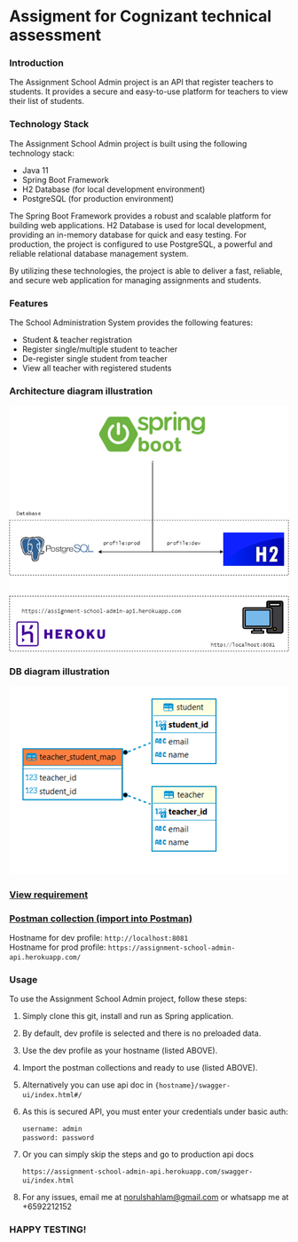 # Assigment for Cognizant technical assessment

### Introduction
The Assignment School Admin project is an API that register teachers to students. It provides a secure and easy-to-use platform for teachers to view their list of students.

### Technology Stack
The Assignment School Admin project is built using the following technology stack:

- Java 11
- Spring Boot Framework
- H2 Database (for local development environment)
- PostgreSQL (for production environment)  

The Spring Boot Framework provides a robust and scalable platform for building web applications. H2 Database is used for local development, providing an in-memory database for quick and easy testing. For production, the project is configured to use PostgreSQL, a powerful and reliable relational database management system.  

By utilizing these technologies, the project is able to deliver a fast, reliable, and secure web application for managing assignments and students.  

### Features
The School Administration System provides the following features:

- Student & teacher registration
- Register single/multiple student to teacher
- De-register single student from teacher
- View all teacher with registered students

### Architecture diagram illustration
![Image](./src/main/resources/architecture-diagram2.png)

### DB diagram illustration
![Image](./src/main/resources/db-diagram.PNG)


### [View requirement](./src/main/resources/dev-assessment.md)
### [Postman collection (import into Postman)](https://gist.github.com/ongbt/b06720e106a4a02ddf33de7bc5537e19#backend-api-asessment)

  Hostname for dev profile: `http://localhost:8081`  
  Hostname for prod profile: `https://assignment-school-admin-api.herokuapp.com/`  

### Usage

To use the Assignment School Admin project, follow these steps:

1. Simply clone this git, install and run as Spring application. 
2. By default, dev profile is selected and there is no preloaded data.
3. Use the dev profile as your hostname (listed ABOVE). 
4. Import the postman collections and ready to use (listed ABOVE). 
5. Alternatively you can use api doc in `{hostname}/swagger-ui/index.html#/`
6. As this is secured API, you must enter your credentials under basic auth:  

       username: admin
       password: password

7. Or you can simply skip the steps and go to production api docs  

       https://assignment-school-admin-api.herokuapp.com/swagger-ui/index.html

8. For any issues, email me at norulshahlam@gmail.com or whatsapp me at +6592212152

### HAPPY TESTING!